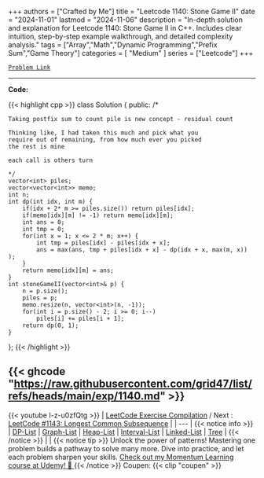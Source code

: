 
+++
authors = ["Crafted by Me"]
title = "Leetcode 1140: Stone Game II"
date = "2024-11-01"
lastmod = "2024-11-06"
description = "In-depth solution and explanation for Leetcode 1140: Stone Game II in C++. Includes clear intuition, step-by-step example walkthrough, and detailed complexity analysis."
tags = ["Array","Math","Dynamic Programming","Prefix Sum","Game Theory"]
categories = [
    "Medium"
]
series = ["Leetcode"]
+++



[`Problem Link`](https://leetcode.com/problems/stone-game-ii/description/)

---
**Code:**

{{< highlight cpp >}}
class Solution {
public:
    /*
    
    Taking postfix sum to count pile is new concept - residual count
    
    Thinking like, I had taken this much and pick what you
    require out of remaining, from how much ever you picked
    the rest is mine
    
    each call is others turn
    
    */
    vector<int> piles;
    vector<vector<int>> memo;
    int n;
    int dp(int idx, int m) {
        if(idx + 2* m >= piles.size()) return piles[idx];
        if(memo[idx][m] != -1) return memo[idx][m];
        int ans = 0;
        int tmp = 0;
        for(int x = 1; x <= 2 * m; x++) {
            int tmp = piles[idx] - piles[idx + x];
            ans = max(ans, tmp + piles[idx + x] - dp(idx + x, max(m, x)) );
        }
        return memo[idx][m] = ans;
    }
    int stoneGameII(vector<int>& p) {
        n = p.size();
        piles = p;
        memo.resize(n, vector<int>(n, -1));
        for(int i = p.size() - 2; i >= 0; i--)
            piles[i] += piles[i + 1];
        return dp(0, 1);
    }
};
{{< /highlight >}}

{{< ghcode "https://raw.githubusercontent.com/grid47/list/refs/heads/main/exp/1140.md" >}}
---
{{< youtube I-z-u0zfQtg >}}
| [LeetCode Exercise Compilation](https://grid47.xyz/leetcode/) / Next : [LeetCode #1143: Longest Common Subsequence](https://grid47.xyz/posts/leetcode_1143) |
| --- |
{{< notice info >}}
| [DP-List](https://grid47.xyz/lists/dp/) | [Graph-List](https://grid47.xyz/lists/graph/) | [Heap-List](https://grid47.xyz/lists/heap/) | [Interval-List](https://grid47.xyz/lists/interval/) | [Linked-List](https://grid47.xyz/lists/ll/) | [Tree](https://grid47.xyz/lists/tree/) |
{{< /notice >}}
| |
{{< notice tip >}}
Unlock the power of patterns! Mastering one problem builds a pathway to solve many more. Dive into practice, and let each problem sharpen your skills. [Check out my Momentum Learning course at Udemy! 🚀 ](https://www.udemy.com/course/algorithms-and-data-structures-in-cpp/)
{{< /notice >}}
Coupen: {{< clip "coupen" >}}
